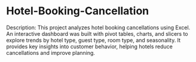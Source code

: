 # Hotel-Booking-Cancellation
Description: This project analyzes hotel booking cancellations using Excel. An interactive dashboard was built with pivot tables, charts, and slicers to explore trends by hotel type, guest type, room type, and seasonality. It provides key insights into customer behavior, helping hotels reduce cancellations and improve planning.
